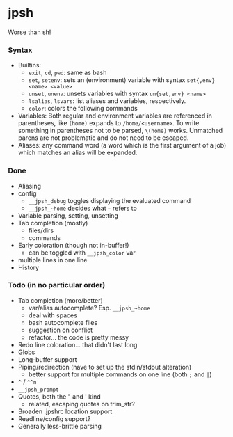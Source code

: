 # jpsh
Worse than sh!

### Syntax
 - Builtins:
    - `exit`, `cd`, `pwd`: same as bash
    - `set`, `setenv`: sets an (environment) variable with syntax `set{,env} <name> <value>`
    - `unset`, `unenv`: unsets variables with syntax `un{set,env} <name>`
    - `lsalias`, `lsvars`: list aliases and variables, respectively.
    - `color`: colors the following commands
 - Variables: Both regular and environment variables are referenced in parentheses, like `(home)` expands to `/home/<username>`. To write something in parentheses not to be parsed, `\(home)` works. Unmatched parens are not problematic and do not need to be escaped.
 - Aliases: any command word (a word which is the first argument of a job) which matches an alias will be expanded.

### Done
 - Aliasing
 - config
    - `__jpsh_debug` toggles displaying the evaluated command
    - `__jpsh_~home` decides what `~` refers to
 - Variable parsing, setting, unsetting
 - Tab completion (mostly)
    - files/dirs
    - commands
 - Early coloration (though not in-buffer!)
    - can be toggled with `__jpsh_color` var
 - multiple lines in one line
 - History

### Todo (in no particular order)
 - Tab completion (more/better)
    - var/alias autocomplete? Esp. `__jpsh_~home`
    - deal with spaces
    - bash autocomplete files
    - suggestion on conflict
    - refactor... the code is pretty messy
 - Redo line coloration... that didn't last long
 - Globs
 - Long-buffer support
 - Piping/redirection (have to set up the stdin/stdout alteration)
    - better support for multiple commands on one line (both `;` and `|`)
 - `^` / `^^n`
 - `__jpsh_prompt`
 - Quotes, both the " and ' kind
    - related, escaping quotes on trim\_str?
 - Broaden .jpshrc location support
 - Readline/config support?
 - Generally less-brittle parsing
